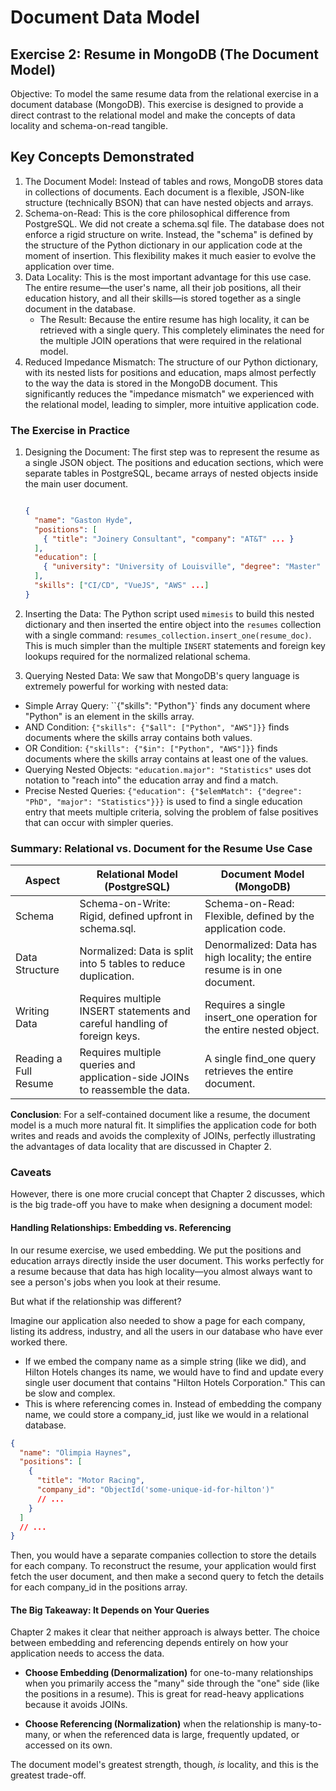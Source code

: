 # Document Data Model

## Exercise 2: Resume in MongoDB (The Document Model)

Objective: To model the same resume data from the relational exercise in a document database (MongoDB). This exercise is
designed to provide a direct contrast to the relational model and make the concepts of data locality and schema-on-read
tangible.

## Key Concepts Demonstrated

1. The Document Model: Instead of tables and rows, MongoDB stores data in collections of documents. Each document is a
   flexible, JSON-like structure (technically BSON) that can have nested objects and arrays.
2. Schema-on-Read: This is the core philosophical difference from PostgreSQL. We did not create a schema.sql file. The
   database does not enforce a rigid structure on write. Instead, the "schema" is defined by the structure of the Python
   dictionary in our application code at the moment of insertion. This flexibility makes it much easier to evolve the
   application over time.
3. Data Locality: This is the most important advantage for this use case. The entire resume—the user's name, all their
   job positions, all their education history, and all their skills—is stored together as a single document in the
   database.
   - The Result: Because the entire resume has high locality, it can be retrieved with a single query. This completely
     eliminates the need for the multiple JOIN operations that were required in the relational model.
4. Reduced Impedance Mismatch: The structure of our Python dictionary, with its nested lists for positions and
   education, maps almost perfectly to the way the data is stored in the MongoDB document. This significantly reduces
   the "impedance mismatch" we experienced with the relational model, leading to simpler, more intuitive application
   code.

### The Exercise in Practice

1. Designing the Document: The first step was to represent the resume as a single JSON object. The positions and
   education sections, which were separate tables in PostgreSQL, became arrays of nested objects inside the main user
   document.

   ```json

   {
     "name": "Gaston Hyde",
     "positions": [
       { "title": "Joinery Consultant", "company": "AT&T" ... }
     ],
     "education": [
       { "university": "University of Louisville", "degree": "Master" ... }
     ],
     "skills": ["CI/CD", "VueJS", "AWS" ...]
   }
   ```

2. Inserting the Data: The Python script used `mimesis` to build this nested dictionary and then inserted the entire
   object into the `resumes` collection with a single command: `resumes_collection.insert_one(resume_doc)`. This is much
   simpler than the multiple `INSERT` statements and foreign key lookups required for the normalized relational schema.
3. Querying Nested Data: We saw that MongoDB's query language is extremely powerful for working with nested data:

- Simple Array Query: ``{"skills": "Python"}` finds any document where "Python" is an element in the skills array.
- AND Condition: `{"skills": {"$all": ["Python", "AWS"]}}` finds documents where the skills array contains both values.
- OR Condition: `{"skills": {"$in": ["Python", "AWS"]}}` finds documents where the skills array contains at least one of
  the values.
- Querying Nested Objects: `"education.major": "Statistics"` uses dot notation to "reach into" the education array and
  find a match.
- Precise Nested Queries: `{"education": {"$elemMatch": {"degree": "PhD", "major": "Statistics"}}}` is used to find a
  single education entry that meets multiple criteria, solving the problem of false positives that can occur with
  simpler queries.

### Summary: Relational vs. Document for the Resume Use Case

| Aspect                | Relational Model (PostgreSQL)                                                | Document Model (MongoDB)                                                    |
| --------------------- | ---------------------------------------------------------------------------- | --------------------------------------------------------------------------- |
| Schema                | Schema-on-Write: Rigid, defined upfront in schema.sql.                       | Schema-on-Read: Flexible, defined by the application code.                  |
| Data Structure        | Normalized: Data is split into 5 tables to reduce duplication.               | Denormalized: Data has high locality; the entire resume is in one document. |
| Writing Data          | Requires multiple INSERT statements and careful handling of foreign keys.    | Requires a single insert_one operation for the entire nested object.        |
| Reading a Full Resume | Requires multiple queries and application-side JOINs to reassemble the data. | A single find_one query retrieves the entire document.                      |

**Conclusion**: For a self-contained document like a resume, the document model is a much more natural fit. It
simplifies the application code for both writes and reads and avoids the complexity of JOINs, perfectly illustrating the
advantages of data locality that are discussed in Chapter 2.

### Caveats

However, there is one more crucial concept that Chapter 2 discusses, which is the big trade-off you have to make when
designing a document model:

#### Handling Relationships: Embedding vs. Referencing

In our resume exercise, we used embedding. We put the positions and education arrays directly inside the user document.
This works perfectly for a resume because that data has high locality—you almost always want to see a person's jobs when
you look at their resume.

But what if the relationship was different?

Imagine our application also needed to show a page for each company, listing its address, industry, and all the users in
our database who have ever worked there.

- If we embed the company name as a simple string (like we did), and Hilton Hotels changes its name, we would have to
  find and update every single user document that contains "Hilton Hotels Corporation." This can be slow and complex.
- This is where referencing comes in. Instead of embedding the company name, we could store a company_id, just like we
  would in a relational database.

```json
{
  "name": "Olimpia Haynes",
  "positions": [
    {
      "title": "Motor Racing",
      "company_id": "ObjectId('some-unique-id-for-hilton')"
      // ...
    }
  ]
  // ...
}
```

Then, you would have a separate companies collection to store the details for each company. To reconstruct the resume,
your application would first fetch the user document, and then make a second query to fetch the details for each
company_id in the positions array.

#### The Big Takeaway: It Depends on Your Queries

Chapter 2 makes it clear that neither approach is always better. The choice between embedding and referencing depends
entirely on how your application needs to access the data.

- **Choose Embedding (Denormalization)** for one-to-many relationships when you primarily access the "many" side through
  the "one" side (like the positions in a resume). This is great for read-heavy applications because it avoids JOINs.

- **Choose Referencing (Normalization)** when the relationship is many-to-many, or when the referenced data is large,
  frequently updated, or accessed on its own.

The document model's greatest strength, though, _is_ locality, and this is the greatest trade-off.
